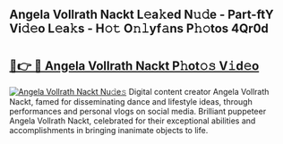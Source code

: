 ## Angela Vollrath Nackt L𝚎a𝚔ed N𝚞𝚍e - Part-ftY Vi𝚍𝚎o L𝚎a𝚔s - H𝚘𝚝 O𝚗𝚕yf𝚊ns P𝚑𝚘tos 4Qr0d

# <h2><a href="http://kf50j9.oniu.top/?m=Angela+Vollrath+Nackt">🔗👉 🔴 Angela Vollrath Nackt P𝚑ot𝚘𝚜 V𝚒d𝚎o</a></h2>

[![Angela Vollrath Nackt Nu𝚍e𝚜](https://i.imgur.com/0qMVB7G.gif)](http://kf50j9.oniu.top/?m=Angela+Vollrath+Nackt)
Digital content creator Angela Vollrath Nackt, famed for disseminating dance and lifestyle ideas, through performances and personal vlogs on social media. Brilliant puppeteer Angela Vollrath Nackt, celebrated for their exceptional abilities and accomplishments in bringing inanimate objects to life.  
